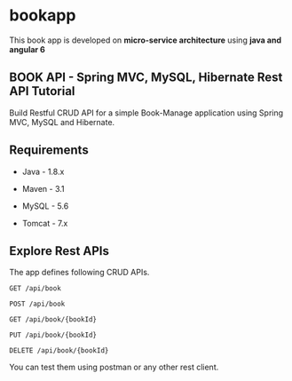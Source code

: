 # bookapp
This book app is developed on **micro-service architecture** using **java and angular 6**



BOOK API - Spring MVC, MySQL, Hibernate Rest API Tutorial
----------------------------------------------------------
Build Restful CRUD API for a simple Book-Manage application using Spring MVC, MySQL and Hibernate.



Requirements
-------------
* Java - 1.8.x

* Maven - 3.1

* MySQL - 5.6

* Tomcat - 7.x



Explore Rest APIs
-----------------

The app defines following CRUD APIs.

```
GET /api/book

POST /api/book

GET /api/book/{bookId}

PUT /api/book/{bookId}

DELETE /api/book/{bookId}
```

You can test them using postman or any other rest client.
